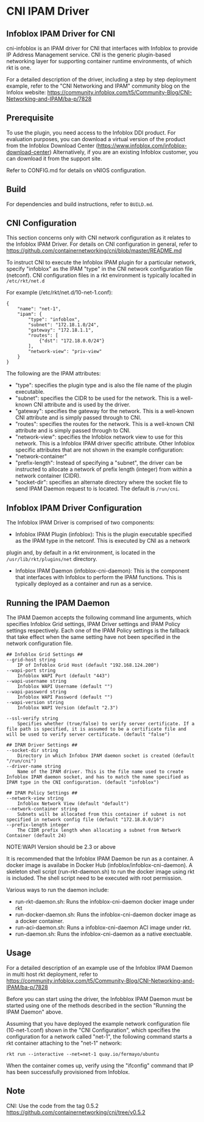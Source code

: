 CNI IPAM Driver
===============

Infoblox IPAM Driver for CNI
----------------------------

cni-infoblox is an IPAM driver for CNI that interfaces with Infoblox to provide IP Address Management
service. CNI is the generic plugin-based networking layer for supporting container runtime environments,
of which rkt is one.

For a detailed description of the driver, including a step by step deployment example, refer to the
"CNI Networking and IPAM" community blog on the Infolox website:
https://community.infoblox.com/t5/Community-Blog/CNI-Networking-and-IPAM/ba-p/7828

Prerequisite
------------
To use the plugin, you need access to the Infoblox DDI product. For evaluation purposes, you can download a
virtual version of the product from the Infoblox Download Center (https://www.infoblox.com/infoblox-download-center)
Alternatively, if you are an existing Infoblox customer, you can download it from the support site.

Refer to CONFIG.md for details on vNIOS configuration.

Build
-----
For dependencies and build instructions, refer to ```BUILD.md```.

CNI Configuration
-----------------
This section concerns only with CNI network configuration as it relates to the Infoblox IPAM Driver.
For details on CNI configuration in general, refer to https://github.com/containernetworking/cni/blob/master/README.md

To instruct CNI to execute the Infoblox IPAM plugin for a particular network, specify "infoblox" as the IPAM "type"
in the CNI network configuration file (netconf). CNI configuration files in a rkt environment is typically
localted in ```/etc/rkt/net.d```

For example (/etc/rkt/net.d/10-net-1.conf):

```
{
    "name": "net-1",
    "ipam": {
        "type": "infoblox",
        "subnet": "172.18.1.0/24",
		"gateway": "172.18.1.1",
		"routes": [
			{"dst": "172.18.0.0/24"}
		],
		"network-view": "priv-view"
    }
}
```

The following are the IPAM attributes:
- "type": specifies the plugin type and is also the file name of the plugin executable.
- "subnet": specifies the CIDR to be used for the network. This is a well-known CNI attribute and is used by the driver.
- "gateway": specifies the gateway for the network. This is a well-known CNI attribute and is simply passed through to CNI.
- "routes": specifies the routes for the network. This is a well-known CNI attribute and is simply passed through to CNI.
- "network-view": specifies the Infoblox network view to use for this network. This is a Infoblox IPAM driver specific attribute.
Other Infoblox specific attributes that are not shown in the example configuration:
- "network-container"
- "prefix-length": Instead of specifying a "subnet", the driver can be instructed to allocate a network of prefix length (integer) from within a network container (CIDR).
- "socket-dir": specifies an alternate directory where the socket file to send IPAM Daemon request to is located.
The default is ```/run/cni```.

Infoblox IPAM Driver Configuration
----------------------------------
The Infoblox IPAM Driver is comprised of two components:
- Infoblox IPAM Plugin (infoblox):
  This is the plugin executable specified as the IPAM type in the netconf. This is executed by CNI as a network

plugin and, by default in a rkt environment, is located in the ```/usr/lib/rkt/plugins/net``` directory.
- Infoblox IPAM Daemon (infoblox-cni-daemon):
  This is the component that interfaces with Infoblox to perform the IPAM functions. This is typically deployed
as a container and run as a service.

Running the IPAM Daemon
-----------------------
The IPAM Daemon accepts the following command line arguments, which specifies Infoblox Grid settings, IPAM Driver
settings and IPAM Policy settings respectively. Each one of the IPAM Policy settings is the fallback that take
effect when the same setting have not been specified in the network configuration file.

```
## Infoblox Grid Settings ##
--grid-host string
	IP of Infoblox Grid Host (default "192.168.124.200")
--wapi-port string
	Infoblox WAPI Port (default "443")
--wapi-username string
	Infoblox WAPI Username (default "")
--wapi-password string
	Infoblox WAPI Password (default "")
--wapi-version string
	Infoblox WAPI Version (default "2.3")

--ssl-verify string
	Specifies whether (true/false) to verify server certificate. If a file path is specified, it is assumed to be a certificate file and will be used to verify server certificate. (default "false")

## IPAM Driver Settings ##
--socket-dir string
	Directory in which Infobox IPAM daemon socket is created (default "/run/cni")
--driver-name string
	Name of the IPAM driver. This is the file name used to create Infoblox IPAM daemon socket, and has to match the name specified as IPAM type in the CNI configuration. (default "infoblox")

## IPAM Policy Settings ##
--network-view string
	Infoblox Network View (default "default")
--network-container string
	Subnets will be allocated from this container if subnet is not specified in network config file (default "172.18.0.0/16")
--prefix-length integer
	The CIDR prefix length when allocating a subnet from Network Container (default 24)
```
NOTE:WAPI Version should be 2.3 or above

It is recommended that the Infoblox IPAM Daemon be run as a container. A docker image is availabe in Docker Hub
(infoblox/infoblox-cni-daemon). A skeleton shell script (run-rkt-daemon.sh) to run the docker image using rkt is
included. The shell script need to be executed with root permission.

Various ways to run the daemon include:
- run-rkt-daemon.sh:
  Runs the infoblox-cni-daemon docker image under rkt
- run-docker-daemon.sh:
  Runs the infoblox-cni-daemon docker image as a docker container.
- run-aci-daemon.sh:
  Runs a infoblox-cni-daemon ACI image under rkt.
- run-daemon.sh:
  Runs the infoblox-cni-daemon as a native exectuable.

Usage
-----
For a detailed description of an example use of the Infoblox IPAM Daemon in multi host rkt deployment, refer to
https://community.infoblox.com/t5/Community-Blog/CNI-Networking-and-IPAM/ba-p/7828

Before you can start using the driver, the Infobblox IPAM Daemon must be started using one of the methods
described in the section "Running the IPAM Daemon" above.

Assuming that you have deployed the example network configuration file (10-net-1.conf) shown in the
"CNI Configuration", which specifies the configuration for a network called "net-1", the following command starts a
rkt container attaching to the "net-1" network:

```
rkt run --interactive --net=net-1 quay.io/fermayo/ubuntu
```

When the container comes up, verify using the "ifconfig" command that IP has been successfully provisioned
from Infoblox.

Note
-----
CNI: Use the code from the tag 0.5.2 https://github.com/containernetworking/cni/tree/v0.5.2

